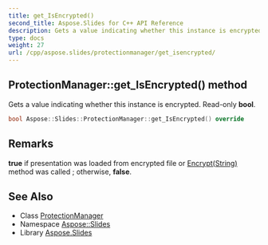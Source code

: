 ```yaml
---
title: get_IsEncrypted()
second_title: Aspose.Slides for C++ API Reference
description: Gets a value indicating whether this instance is encrypted. Read-only bool.
type: docs
weight: 27
url: /cpp/aspose.slides/protectionmanager/get_isencrypted/
---
```

## ProtectionManager::get_IsEncrypted() method


Gets a value indicating whether this instance is encrypted. Read-only **bool**.

```cpp
bool Aspose::Slides::ProtectionManager::get_IsEncrypted() override
```

## Remarks


**true** if presentation was loaded from encrypted file or [Encrypt(String)](../../iprotectionmanager/encrypt/) method was called ; otherwise, **false**. 
## See Also

* Class [ProtectionManager](./)
* Namespace [Aspose::Slides](../)
* Library [Aspose.Slides](../../)